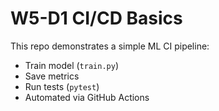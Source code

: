 # W5-D1 CI/CD Basics

This repo demonstrates a simple ML CI pipeline:
- Train model (`train.py`)
- Save metrics
- Run tests (`pytest`)
- Automated via GitHub Actions

